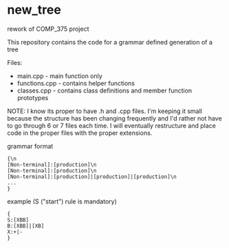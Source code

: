 # new_tree
rework of COMP_375 project

This repository contains the code for a grammar defined generation of a tree 

Files:
* main.cpp - main function only 
* functions.cpp - contains helper functions 
* classes.cpp - contains class definitions and member function prototypes

NOTE: I know its proper to have .h and .cpp files. I'm keeping it small because the structure has been changing frequently and I'd rather not have to go through 6 or 7 files each time. I will eventually restructure and place code in the proper files with the proper extensions.

grammar format
 ```
 {\n
 [Non-terminal]:[production]\n
 [Non-terminal]:[production]\n
 [Non-terminal]:[production]|[production]|[production]\n
 ...
 }
 ```
 example (S ("start") rule is mandatory)
 ```
 {
 S:[XBB]
 B:[XBB]|[XB]
 X:+|-
 }
 ```
